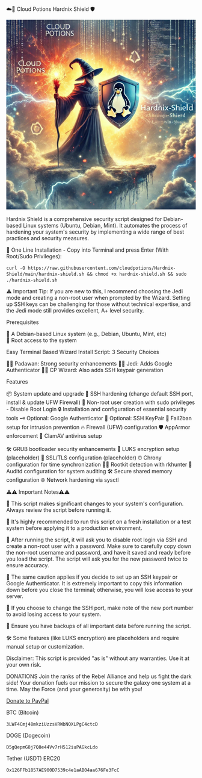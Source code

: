 ☁️🧪 Cloud Potions Hardnix Shield 🛡️

![Hardnix Shield Logo](https://github.com/cloudpotions/Hardnix-Shield/blob/main/Hardnix-Shield-Wizard.jpg)


Hardnix Shield is a comprehensive security script designed for Debian-based Linux systems (Ubuntu, Debian, Mint). It automates the process of hardening your system's security by implementing a wide range of best practices and security measures.

🚀 One Line Installation - Copy into Terminal and press Enter (With Root/Sudo Privileges):
```
curl -O https://raw.githubusercontent.com/cloudpotions/Hardnix-Shield/main/hardnix-shield.sh && chmod +x hardnix-shield.sh && sudo ./hardnix-shield.sh
```
⚠️ Important Tip: If you are new to this, I recommend choosing the Jedi mode and creating a non-root user when prompted by the Wizard. Setting up SSH keys can be challenging for those without technical expertise, and the Jedi mode still provides excellent, A+ level security.

Prerequisites

🐧 A Debian-based Linux system (e.g., Debian, Ubuntu, Mint, etc) <br />
🔑 Root access to the system

 Easy Terminal Based Wizard Install Script: 3 Security Choices 

🧑‍🎓 Padawan: Strong security enhancements
🧙‍♂️ Jedi: Adds Google Authenticator
🧙‍♀️ CP Wizard: Also adds SSH keypair generation


 Features

📦 System update and upgrade
🔐 SSH hardening (change default SSH port, install & update UFW Firewall)
👤 Non-root user creation with sudo privileges - Disable Root Login
🔒 Installation and configuration of essential security tools
🗝️ Optional: Google Authenticator
🔑 Optional: SSH KeyPair
🚫 Fail2ban setup for intrusion prevention
🔥 Firewall (UFW) configuration
🛡️ AppArmor enforcement 
🦠 ClamAV antivirus setup <br /><br />
🛠️ GRUB bootloader security enhancements
🔏 LUKS encryption setup (placeholder)
🔐 SSL/TLS configuration (placeholder)
⏰ Chrony configuration for time synchronization
🕵️‍♂️ Rootkit detection with rkhunter
📝 Auditd configuration for system auditing
🛠️ Secure shared memory configuration
🌐 Network hardening via sysctl

⚠️⚠️ Important Notes⚠️⚠️

🚨 This script makes significant changes to your system's configuration. Always review the script before running it.

🧪 It's highly recommended to run this script on a fresh installation or a test system before applying it to a production environment.

🚫 After running the script, it will ask you to disable root login via SSH and create a non-root user with a password. Make sure to carefully copy down the non-root username and password, and have it saved and ready before you load the script. The script will ask you for the new password twice to ensure accuracy.

🔑 The same caution applies if you decide to set up an SSH keypair or Google Authenticator. It is extremely important to copy this information down before you close the terminal; otherwise, you will lose access to your server.

🔢 If you choose to change the SSH port, make note of the new port number to avoid losing access to your system.

💾 Ensure you have backups of all important data before running the script.

🛠️ Some features (like LUKS encryption) are placeholders and require manual setup or customization.

Disclaimer: This script is provided "as is" without any warranties. Use it at your own risk.

DONATIONS 
Join the ranks of the Rebel Alliance and help us fight the dark side! Your donation fuels our mission to secure the galaxy one system at a time. May the Force (and your generosity) be with you!

[Donate to PayPal](https://www.paypal.com/donate/?hosted_button_id=SCM4T6CSCP5JS)

BTC (Bitcoin)
```
3LWF4Cmj48mkziUzzsVRWbNQXLPgC4ctcD
```
DOGE (Dogecoin)
```
D5gQepmG8j7Q8e44Vv7rH512iuPAGkcLdo
```
Tether (USDT) ERC20
```
0x126FFb1857AE900D7539c4e1aAB04aa676Fe3FcC
```



